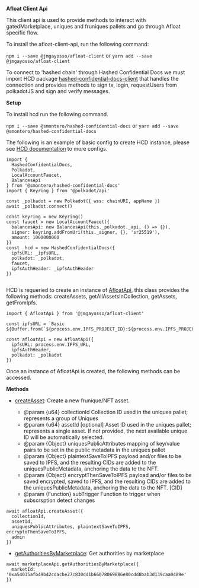 **Afloat Client Api**

This client api is used to provide methods to interact with gatedMarketplace, uniques and fruniques pallets and go through Afloat specific flow.

To install the afloat-client-api, run the following command:

`npm i --save @jmgayosso/afloat-client`
or
`yarn add --save @jmgayosso/afloat-client`

To connect to 'hashed chain' through Hashed Confidential Docs we must import HCD package [hashed-confidential-docs-client](https://github.com/hashed-io/hashed-confidential-docs-client-api) that handles the connection and provides methods to sign tx, login, requestUsers from polkadotJS and sign and verify messages.

**Setup**

To install hcd run the following command.

`npm i --save @smontero/hashed-confidential-docs`
or
`yarn add --save @smontero/hashed-confidential-docs`

The following is an example of basic config to create HCD instance, please see [HCD documentation](https://github.com/hashed-io/hashed-confidential-docs-client-api) to more configs.
```
import {
  HashedConfidentialDocs,
  Polkadot,
  LocalAccountFaucet,
  BalancesApi
} from '@smontero/hashed-confidential-docs'
import { Keyring } from '@polkadot/api'

const _polkadot = new Polkadot({ wss: chainURI, appName })
await _polkadot.connect()

const keyring = new Keyring()
const faucet = new LocalAccountFaucet({
  balancesApi: new BalancesApi(this._polkadot._api, () => {}),
  signer: keyring.addFromUri(this._signer, {}, 'sr25519'),
  amount: 1000000000
})
const _hcd = new HashedConfidentialDocs({
  ipfsURL: _ipfsURL,
  polkadot: _polkadot,
  faucet,
  ipfsAuthHeader: _ipfsAuthHeader
})


```


HCD is requeried to create an instance of [AfloatApi](https://github.com/hashed-io/afloat-client-api/blob/feature/afloat/src/model/polkadot-pallets/afloatApi.js), this class provides the following methods: createAssets, getAllAssetsInCollection, getAssets, getFromIpfs.

```
import { AfloatApi } from '@jmgayosso/afloat-client'

const ipfsURL = `Basic ${Buffer.from(`${process.env.IPFS_PROJECT_ID}:${process.env.IPFS_PROJECT_SECRET}`).toString('base64')}`

const afloatApi = new AfloatApi({
  ipfsURL: process.env.IPFS_URL,
  ipfsAuthHeader,
  polkadot: _polkadot
})
```

Once an instance of AfloatApi is created, the following methods can be accessed.

**Methods**

* [createAsset](https://github.com/hashed-io/afloat-client-api/blob/feature/afloat/src/model/polkadot-pallets/afloatApi.js#L37): Create a new frunique/NFT asset.

    * @param {u64} collectionId Collection ID used in the uniques pallet; represents a group of Uniques
    * @param {u64} assetId [optional] Asset ID used in the uniques pallet; represents a single asset. If not provided, the next available unique ID will be automatically selected.
    * @param {Object} uniquesPublicAttributes mapping of key/value pairs to be set in the public metadata in the uniques pallet
    * @param {Object} plaintextSaveToIPFS payload and/or files to be saved to IPFS, and the resulting CIDs are added to the uniquesPublicMetadata, anchoring the data to the NFT.
    * @param {Object} encryptThenSaveToIPFS payload and/or files to be saved encrypted, saved to IPFS, and the resulting CIDs are added to the uniquesPublicMetadata, anchoring the data to the NFT. [CID]
    * @param {Function} subTrigger Function to trigger when subscrsption detect changes
```
await afloatApi.createAsset({
  collectionId,
  assetId,
  uniquesPublicAttributes, plaintextSaveToIPFS, encryptoThenSaveToIPFS,
  admin
})
```

* [getAuthoritiesByMarketplace](https://github.com/hashed-io/hashed-polkadot-api/blob/master/src/model/polkadot-pallets/marketplaceApi.js#L27): Get authorities by marketplace
```
await marketplaceApi.getAuthoritiesByMarketplace({
  marketId: '0xa54035afb49b42cdacbe27c830dd1b66078069886e80cdd8bab3d139caa0489e'
})
```

